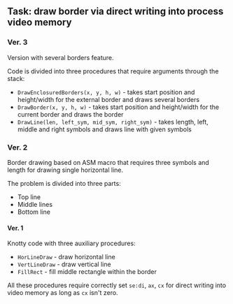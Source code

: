 ## Task: draw border via direct writing into process video memory

### Ver. 3

Version with several borders feature.

Code is divided into three procedures that require arguments through the stack:
+ `DrawEnclosuredBorders(x, y, h, w)` - takes start position and height/width for the external border and draws several borders
+ `DrawBorder(x, y, h, w)` - takes start position and height/width for the current border and draws the border
+ `DrawLine(len, left_sym, mid_sym, right_sym)` - takes length, left, middle and right symbols and draws line with given symbols

### Ver. 2

Border drawing based on ASM macro that requires three symbols and length for drawing single horizontal line.

The problem is divided into three parts:
+ Top line
+ Middle lines
+ Bottom line

#### Ver. 1

Knotty code with three auxiliary procedures:
+ `HorLineDraw` - draw horizontal line
+ `VertLineDraw` - draw vertical line
+ `FillRect` - fill middle rectangle within the border

All these procedures require correctly set `se:di`, `ax`, `cx` for direct writing into video memory as long as `cx` isn't zero.